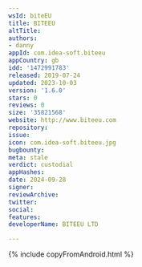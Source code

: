 ```yaml
---
wsId: biteEU
title: BITEEU
altTitle: 
authors:
- danny
appId: com.idea-soft.biteeu
appCountry: gb
idd: '1472991783'
released: 2019-07-24
updated: 2023-10-03
version: '1.6.0'
stars: 0
reviews: 0
size: '35821568'
website: http://www.biteeu.com
repository: 
issue: 
icon: com.idea-soft.biteeu.jpg
bugbounty: 
meta: stale
verdict: custodial
appHashes: 
date: 2024-09-28
signer: 
reviewArchive: 
twitter: 
social: 
features: 
developerName: BITEEU LTD

---
```


{% include copyFromAndroid.html %}